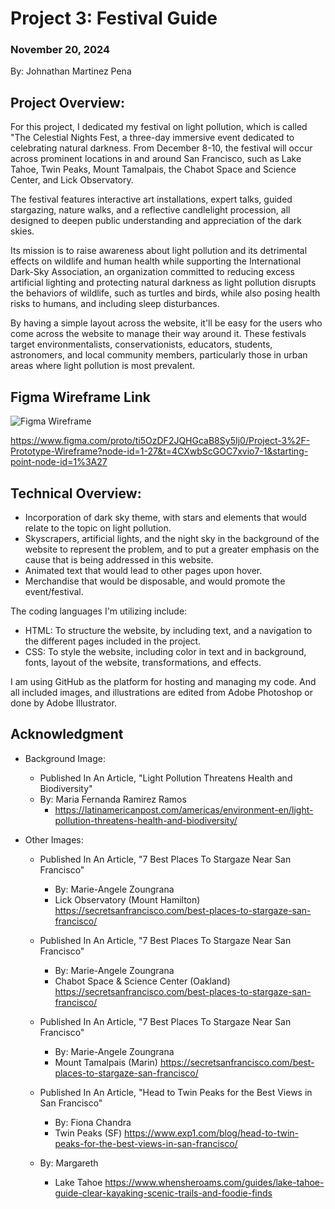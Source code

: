 # Project 3: Festival Guide 

### November 20, 2024
By: Johnathan Martinez Pena


## Project Overview:

For this project, I dedicated my festival on light pollution, which is called "The Celestial Nights Fest, a three-day immersive event dedicated to celebrating natural darkness. From December 8-10, the festival will occur across prominent locations in and around San Francisco, such as Lake Tahoe, Twin Peaks, Mount Tamalpais, the Chabot Space and Science Center, and Lick Observatory. 

The festival features interactive art installations, expert talks, guided stargazing, nature walks, and a reflective candlelight procession, all designed to deepen public understanding and appreciation of the dark skies. 

Its mission is to raise awareness about light pollution and its detrimental effects on wildlife and human health while supporting the International Dark-Sky Association, an organization committed to reducing excess artificial lighting and protecting natural darkness as light pollution disrupts the behaviors of wildlife, such as turtles and birds, while also posing health risks to humans, and including sleep disturbances.

By having a simple layout across the website, it'll be easy for the users who come across the website to manage their way around it. These festivals target environmentalists, conservationists, educators, students, astronomers, and local community members, particularly those in urban areas where light pollution is most prevalent.  



## Figma Wireframe Link 

![Figma Wireframe](img/Wireframe.png)

https://www.figma.com/proto/ti5OzDF2JQHGcaB8Sy5Ij0/Project-3%2F-Prototype-Wireframe?node-id=1-27&t=4CXwbScGOC7xvio7-1&starting-point-node-id=1%3A27

## Technical Overview:

- Incorporation of dark sky theme, with stars and elements that would relate to the topic on light pollution. 
- Skyscrapers, artificial lights, and the night sky in the background of the website to represent the problem, and to put a greater emphasis on the cause that is being addressed in this website. 
- Animated text that would lead to other pages upon hover. 
- Merchandise that would be disposable, and would promote the event/festival.

The coding languages I'm utilizing include: 
- HTML: To structure the website, by including text, and a navigation to the different pages included in the project. 
- CSS: To style the website, including color in text and in background, fonts, layout of the website, transformations, and effects. 

I am using GitHub as the platform for hosting and managing my code. And all included images, and illustrations are edited from Adobe Photoshop or done by Adobe Illustrator. 



## Acknowledgment

- Background Image: 
    - Published In An Article, "Light Pollution Threatens Health and Biodiversity"
    - By: Maria Fernanda Ramirez Ramos
         - https://latinamericanpost.com/americas/environment-en/light-pollution-threatens-health-and-biodiversity/
- Other Images: 

    - Published In An Article, "7 Best Places To Stargaze Near San Francisco"
        - By: Marie-Angele Zoungrana
        - Lick Observatory (Mount Hamilton)
        https://secretsanfrancisco.com/best-places-to-stargaze-san-francisco/

    - Published In An Article, "7 Best Places To Stargaze Near San Francisco"
        - By: Marie-Angele Zoungrana
        - Chabot Space & Science Center (Oakland)
        https://secretsanfrancisco.com/best-places-to-stargaze-san-francisco/
    
    - Published In An Article, "7 Best Places To Stargaze Near San Francisco"
        - By: Marie-Angele Zoungrana
        - Mount Tamalpais (Marin)
        https://secretsanfrancisco.com/best-places-to-stargaze-san-francisco/

    - Published In An Article, "Head to Twin Peaks for the Best Views in San Francisco"
        - By: Fiona Chandra
        - Twin Peaks (SF)
        https://www.exp1.com/blog/head-to-twin-peaks-for-the-best-views-in-san-francisco/
    - By: Margareth
        - Lake Tahoe 
        https://www.whensheroams.com/guides/lake-tahoe-guide-clear-kayaking-scenic-trails-and-foodie-finds



